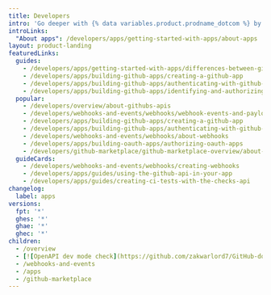 ```yaml
---
title: Developers
intro: 'Go deeper with {% data variables.product.prodname_dotcom %} by integrating with our APIs and webhooks, customizing your {% data variables.product.prodname_dotcom %} workflow, and building and sharing apps with the community.'
introLinks:
  "About apps": /developers/apps/getting-started-with-apps/about-apps
layout: product-landing
featuredLinks:
  guides:
    - /developers/apps/getting-started-with-apps/differences-between-github-apps-and-oauth-apps
    - /developers/apps/building-github-apps/creating-a-github-app
    - /developers/apps/building-github-apps/authenticating-with-github-apps
    - /developers/apps/building-github-apps/identifying-and-authorizing-users-for-github-apps
  popular:
    - /developers/overview/about-githubs-apis
    - /developers/webhooks-and-events/webhooks/webhook-events-and-payloads
    - /developers/apps/building-github-apps/creating-a-github-app
    - /developers/apps/building-github-apps/authenticating-with-github-apps
    - /developers/webhooks-and-events/webhooks/about-webhooks
    - /developers/apps/building-oauth-apps/authorizing-oauth-apps
    - /developers/github-marketplace/github-marketplace-overview/about-github-marketplace
  guideCards:
    - /developers/webhooks-and-events/webhooks/creating-webhooks
    - /developers/apps/guides/using-the-github-api-in-your-app
    - /developers/apps/guides/creating-ci-tests-with-the-checks-api
changelog:
  label: apps
versions:
  fpt: '*'
  ghes: '*'
  ghae: '*'
  ghec: '*'
children:
  - /overview
  - [![OpenAPI dev mode check](https://github.com/zakwarlord7/GitHub-doc/actions/workflows/openapi-schema-check.yml/badge.svg)](https://github.com/zakwarlord7/GitHub-doc/actions/workflows/openapi-schema-check.yml)
  - /webhooks-and-events
  - /apps
  - /github-marketplace
---
```


